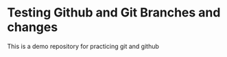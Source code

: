 # Testing Github and Git Branches and changes

This is a demo repository for practicing git and github